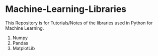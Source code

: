# Machine-Learning-Libraries
This Repository is for Tutorials/Notes of the libraries used in Python for Machine Learning.
1. Numpy
2. Pandas
3. MatplotLib
